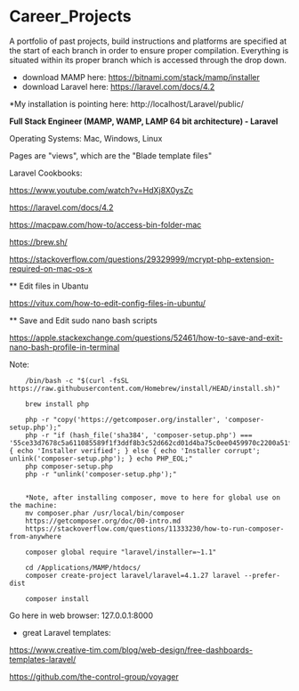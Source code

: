 # Career_Projects
A portfolio of past projects, build instructions and platforms are specified at the start of each branch in order to ensure proper compilation.  Everything is situated within its proper branch which is accessed through the drop down.   

* download MAMP here: https://bitnami.com/stack/mamp/installer
* download Laravel here: https://laravel.com/docs/4.2

*My installation is pointing here: http://localhost/Laravel/public/

<b>Full Stack Engineer (MAMP, WAMP, LAMP 64 bit architecture) - Laravel</b>

Operating Systems:
Mac, Windows, Linux

Pages are "views", which are the "Blade template files"

Laravel Cookbooks: 

https://www.youtube.com/watch?v=HdXj8X0ysZc

https://laravel.com/docs/4.2

https://macpaw.com/how-to/access-bin-folder-mac

https://brew.sh/

https://stackoverflow.com/questions/29329999/mcrypt-php-extension-required-on-mac-os-x

** Edit files in Ubantu

https://vitux.com/how-to-edit-config-files-in-ubuntu/

** Save and Edit sudo nano bash scripts

https://apple.stackexchange.com/questions/52461/how-to-save-and-exit-nano-bash-profile-in-terminal

Note: 


        /bin/bash -c "$(curl -fsSL https://raw.githubusercontent.com/Homebrew/install/HEAD/install.sh)"

        brew install php

        php -r "copy('https://getcomposer.org/installer', 'composer-setup.php');"
        php -r "if (hash_file('sha384', 'composer-setup.php') === '55ce33d7678c5a611085589f1f3ddf8b3c52d662cd01d4ba75c0ee0459970c2200a51f492d557530c71c15d8dba01eae') { echo 'Installer verified'; } else { echo 'Installer corrupt'; unlink('composer-setup.php'); } echo PHP_EOL;"
        php composer-setup.php
        php -r "unlink('composer-setup.php');"


        *Note, after installing composer, move to here for global use on the machine: 
        mv composer.phar /usr/local/bin/composer
        https://getcomposer.org/doc/00-intro.md
        https://stackoverflow.com/questions/11333230/how-to-run-composer-from-anywhere

        composer global require "laravel/installer=~1.1"

        cd /Applications/MAMP/htdocs/  
        composer create-project laravel/laravel=4.1.27 laravel --prefer-dist

        composer install





Go here in web browser:
127.0.0.1:8000








* great Laravel templates:

https://www.creative-tim.com/blog/web-design/free-dashboards-templates-laravel/

https://github.com/the-control-group/voyager
